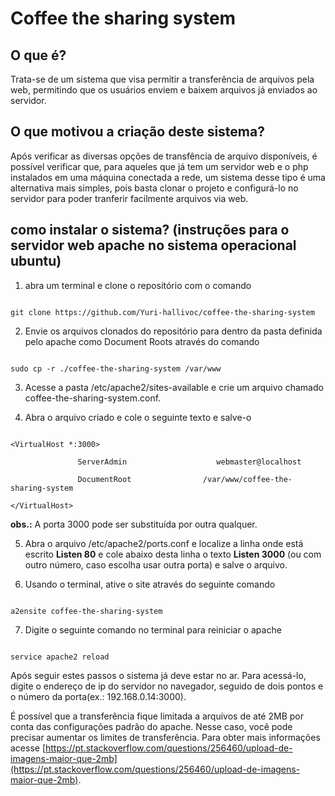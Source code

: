 # Coffee the sharing system

## O que é?


Trata-se de um sistema que visa permitir a transferência de arquivos pela web, permitindo que os usuários enviem
e baixem arquivos já enviados ao servidor.


## O que  motivou a criação deste sistema?


Após verificar as diversas opções de transfência de arquivo disponíveis, é possível verificar que,
para aqueles que já tem um servidor web e o php instalados em uma máquina conectada a rede, um sistema 
desse tipo é uma alternativa mais simples, pois basta clonar o projeto e configurá-lo no servidor para poder
tranferir facilmente arquivos via web.


## como instalar o sistema? (instruções para o servidor web apache no sistema operacional ubuntu)


1. abra um terminal e clone o repositório com o comando

~~~shell

git clone https://github.com/Yuri-hallivoc/coffee-the-sharing-system

~~~

2. Envie os arquivos clonados do repositório para dentro da pasta definida pelo apache como Document Roots
através do comando

~~~shell

sudo cp -r ./coffee-the-sharing-system /var/www

~~~

3. Acesse a pasta /etc/apache2/sites-available e crie um arquivo chamado coffee-the-sharing-system.conf.

4. Abra o arquivo criado e cole o seguinte texto e salve-o

~~~

<VirtualHost *:3000>

               ServerAdmin                    webmaster@localhost

               DocumentRoot                /var/www/coffee-the-sharing-system

</VirtualHost>

~~~

**obs.:** A porta 3000 pode ser substituída por outra qualquer.

5. Abra o arquivo /etc/apache2/ports.conf e localize a linha onde está escrito **Listen 80**
e cole abaixo desta linha o texto **Listen 3000** (ou com outro número, caso escolha usar outra
porta) e salve o arquivo.

6. Usando o terminal, ative o site através do seguinte comando

~~~shell

a2ensite coffee-the-sharing-system

~~~

7. Digite o seguinte comando no terminal para reiniciar o apache

~~~shell

service apache2 reload

~~~

Após seguir estes passos o sistema já deve estar no ar. Para acessá-lo, digite o endereço
de ip do servidor no navegador, seguido de dois pontos e o número da porta(ex.: 192.168.0.14:3000).

É possível que a transferência fique limitada a arquivos de até 2MB por conta das configurações padrão
do apache. Nesse caso, você pode precisar aumentar os limites de transferência. Para obter mais informações
acesse [https://pt.stackoverflow.com/questions/256460/upload-de-imagens-maior-que-2mb](https://pt.stackoverflow.com/questions/256460/upload-de-imagens-maior-que-2mb).
